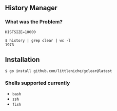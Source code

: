 ## History Manager

### What was the Problem?

`HISTSIZE=10000`

```
$ history | grep clear | wc -l
1973
```

## Installation

```
$ go install github.com/littleniche/gclear@latest
```

### Shells supported currently

- `bash`
- `zsh`
- `fish`
